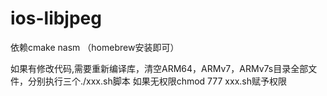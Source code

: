 # ios-libjpeg

依赖cmake nasm （homebrew安装即可）

如果有修改代码,需要重新编译库，清空ARM64，ARMv7，ARMv7s目录全部文件，分别执行三个./xxx.sh脚本
如果无权限chmod 777 xxx.sh赋予权限
